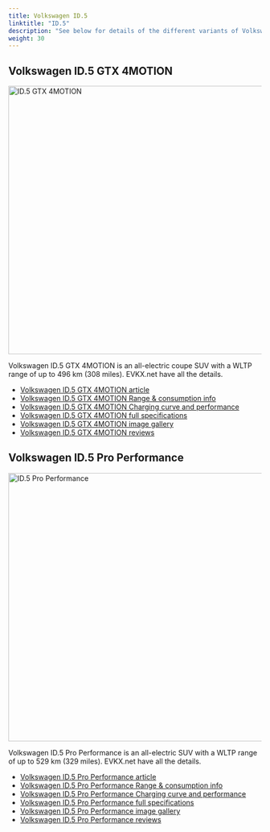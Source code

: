```yaml
---
title: Volkswagen ID.5
linktitle: "ID.5"
description: "See below for details of the different variants of Volkswagen ID.5"
weight: 30
---
```

## Volkswagen ID.5 GTX 4MOTION

<a href="/models/volkswagen/id.5/id.5_gtx_4motion/"><img src="https://media.evkx.net/multimedia/models/volkswagen/id.5/id.5_gtx_4motion/main_1_st.jpg" width="800" height="533" alt="ID.5 GTX 4MOTION" ></a>

Volkswagen ID.5 GTX 4MOTION is an all-electric coupe SUV with a WLTP range of up to 496 km (308 miles). EVKX.net have all the details. 

- [Volkswagen ID.5 GTX 4MOTION article](/models/volkswagen/id.5/id.5_gtx_4motion/)
- [Volkswagen ID.5 GTX 4MOTION Range & consumption info](/models/volkswagen/id.5/id.5_gtx_4motion//rangeandconsumption)
- [Volkswagen ID.5 GTX 4MOTION Charging curve and performance](/models/volkswagen/id.5/id.5_gtx_4motion//chargingcurve)
- [Volkswagen ID.5 GTX 4MOTION full specifications](/models/volkswagen/id.5/id.5_gtx_4motion//specifications)
- [Volkswagen ID.5 GTX 4MOTION image gallery](/models/volkswagen/id.5/id.5_gtx_4motion//gallery)
- [Volkswagen ID.5 GTX 4MOTION reviews](/models/volkswagen/id.5/id.5_gtx_4motion//reviews)

## Volkswagen ID.5 Pro Performance

<a href="/models/volkswagen/id.5/id.5_pro_performance/"><img src="https://media.evkx.net/multimedia/models/volkswagen/id.5/id.5_pro_performance/main_1_st.jpg" width="800" height="533" alt="ID.5 Pro Performance" ></a>

Volkswagen ID.5 Pro Performance is an all-electric SUV with a WLTP range of up to 529 km (329 miles). EVKX.net have all the details. 

- [Volkswagen ID.5 Pro Performance article](/models/volkswagen/id.5/id.5_pro_performance/)
- [Volkswagen ID.5 Pro Performance Range & consumption info](/models/volkswagen/id.5/id.5_pro_performance//rangeandconsumption)
- [Volkswagen ID.5 Pro Performance Charging curve and performance](/models/volkswagen/id.5/id.5_pro_performance//chargingcurve)
- [Volkswagen ID.5 Pro Performance full specifications](/models/volkswagen/id.5/id.5_pro_performance//specifications)
- [Volkswagen ID.5 Pro Performance image gallery](/models/volkswagen/id.5/id.5_pro_performance//gallery)
- [Volkswagen ID.5 Pro Performance reviews](/models/volkswagen/id.5/id.5_pro_performance//reviews)

